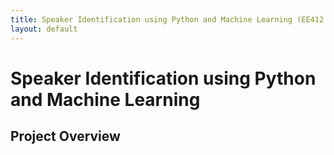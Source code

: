 ```yaml
---
title: Speaker Identification using Python and Machine Learning (EE412 - Fractals in Engineering)
layout: default
---
```

# Speaker Identification using Python and Machine Learning #

## Project Overview ##
